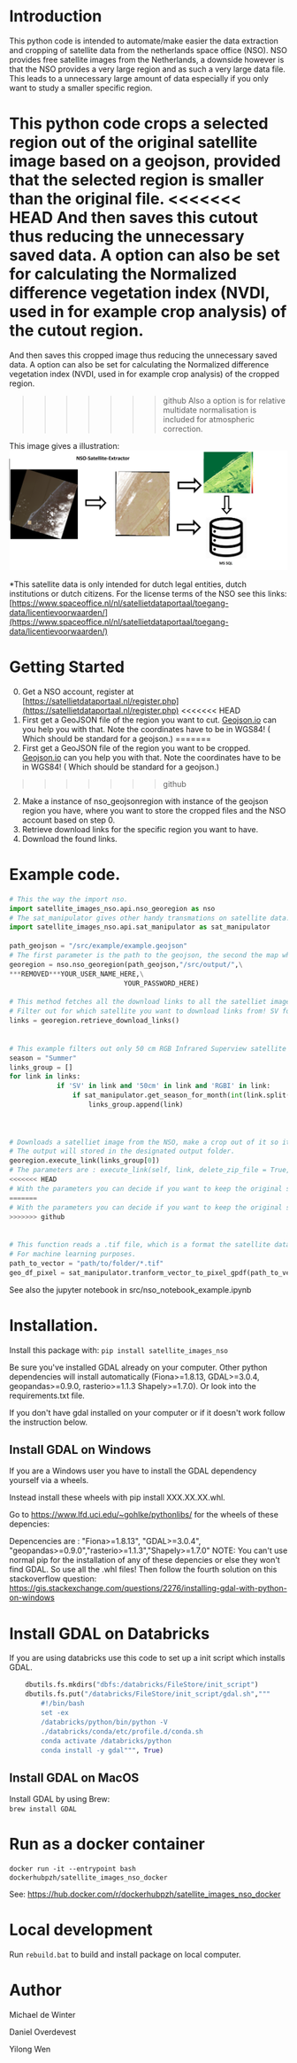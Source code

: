 # Introduction 
This python code is intended to automate/make easier the data extraction and cropping of satellite data from the netherlands space office (NSO).
NSO provides free satellite images from the Netherlands, a downside however is that the NSO provides a very large region and as such a very large data file.
This leads to a unnecessary large amount of data especially if you only want to study a smaller specific region.

This python code crops a selected region out of the original satellite image based on a geojson, provided that the selected region is smaller than the original file.
<<<<<<< HEAD
And then saves this cutout thus reducing the unnecessary saved data. 
A option can also be set for calculating the Normalized difference vegetation index (NVDI, used in for example crop analysis) of the cutout region.
=======
And then saves this cropped image thus reducing the unnecessary saved data. 
A option can also be set for calculating the Normalized difference vegetation index (NVDI, used in for example crop analysis) of the cropped region.
>>>>>>> github
Also a option is for relative multidate normalisation is included for atmospheric correction. 

This image gives a illustration: 
![Alt text](example.png?raw=true "Title")






*This satellite data is only intended for dutch legal entities, dutch institutions or dutch citizens.
For the license terms of the NSO see this links: [https://www.spaceoffice.nl/nl/satellietdataportaal/toegang-data/licentievoorwaarden/](https://www.spaceoffice.nl/nl/satellietdataportaal/toegang-data/licentievoorwaarden/)

# Getting Started

0. Get a NSO account, register at [https://satellietdataportaal.nl/register.php](https://satellietdataportaal.nl/register.php)
<<<<<<< HEAD
1. First get a GeoJSON file of the region you want to cut. [Geojson.io](https://geojson.io/#map=8/51.821/5.004) can you help you with that. Note the coordinates have to be in WGS84! ( Which should be standard for a geojson.) 
=======
1. First get a GeoJSON file of the region you want to be cropped. [Geojson.io](https://geojson.io/#map=8/51.821/5.004) can you help you with that. Note the coordinates have to be in WGS84! ( Which should be standard for a geojson.) 
>>>>>>> github
2. Make a instance of nso_geojsonregion with instance of the geojson region you have, where you want to store the cropped files and the NSO account based on step 0.
2. Retrieve download links for the specific region you want to have.
3. Download the found links.

# Example code.

```python
# This the way the import nso.
import satellite_images_nso.api.nso_georegion as nso
# The sat_manipulator gives other handy transmations on satellite data.
import satellite_images_nso.api.sat_manipulator as sat_manipulator

path_geojson = "/src/example/example.geojson"
# The first parameter is the path to the geojson, the second the map where the cropped satellite data will be installed
georegion = nso.nso_georegion(path_geojson,"/src/output/",\
***REMOVED***YOUR_USER_NAME_HERE,\
                             YOUR_PASSWORD_HERE)

# This method fetches all the download links to all the satelliet images which contain the region in the geojson.
# Filter out for which satellite you want to download links from! SV for example stands for the Suoerview satellite
links = georegion.retrieve_download_links()


# This example filters out only 50 cm RGB Infrared Superview satellite imagery in the summer.
season = "Summer"
links_group = []
for link in links:
            if 'SV' in link and '50cm' in link and 'RGBI' in link:
                if sat_manipulator.get_season_for_month(int(link.split("/")[len(link.split("/"))-1][4:6]))[0] == season:
                    links_group.append(link)



# Downloads a satelliet image from the NSO, make a crop out of it so it fits the geojson region and calculate the NVDI index.
# The output will stored in the designated output folder.
georegion.execute_link(links_group[0])
# The parameters are : execute_link(self, link, delete_zip_file = True, delete_source_files = True, check_if_file_exists = True)
<<<<<<< HEAD
# With the parameters you can decide if you want to keep the original satellite files, such  as wether to keep the downloaded zip file or the extracted source files from which the cutout will be made.
=======
# With the parameters you can decide if you want to keep the original satellite files, such  as wether to keep the downloaded zip file or the extracted source files from which the crop will be made.
>>>>>>> github


# This function reads a .tif file, which is a format the satellite data is stored in,  and converts it to a pixel based geopandas dataframe.
# For machine learning purposes.
path_to_vector = "path/to/folder/*.tif"
geo_df_pixel = sat_manipulator.tranform_vector_to_pixel_gpdf(path_to_vector)
```
See also the jupyter notebook in src/nso_notebook_example.ipynb
# Installation.

Install this package with: `pip install satellite_images_nso`

Be sure you've installed GDAL already on your computer. Other python dependencies will install automatically (Fiona>=1.8.13, GDAL>=3.0.4, geopandas>=0.9.0, rasterio>=1.1.3 Shapely>=1.7.0).
Or look into the requirements.txt file.

If you don't have gdal installed on your computer or if it doesn't work follow the instruction below.

## Install GDAL on Windows
If you are a Windows user you have to install the GDAL dependency yourself via a wheels.

Instead install these wheels with pip install XXX.XX.XX.whl.

Go to https://www.lfd.uci.edu/~gohlke/pythonlibs/ for the wheels of these depencies:
 
Depencencies are : "Fiona>=1.8.13", "GDAL>=3.0.4", "geopandas>=0.9.0","rasterio>=1.1.3","Shapely>=1.7.0"
NOTE: You can't use normal pip for the installation of any of these depencies or else they won't find GDAL. So use all the .whl files!
Then follow the fourth solution on this stackoverflow question:
https://gis.stackexchange.com/questions/2276/installing-gdal-with-python-on-windows


# Install GDAL on Databricks
If you are using databricks use this code to set up a init script which installs GDAL.

```python
    dbutils.fs.mkdirs("dbfs:/databricks/FileStore/init_script")
    dbutils.fs.put("/databricks/FileStore/init_script/gdal.sh","""
        #!/bin/bash
        set -ex
        /databricks/python/bin/python -V
        ./databricks/conda/etc/profile.d/conda.sh
        conda activate /databricks/python
        conda install -y gdal""", True)
```

## Install GDAL on MacOS
Install GDAL by using Brew:  
`brew install GDAL`

# Run as a docker container
```console
docker run -it --entrypoint bash dockerhubpzh/satellite_images_nso_docker
```
See: https://hub.docker.com/r/dockerhubpzh/satellite_images_nso_docker

# Local development
Run `rebuild.bat` to build and install package on local computer.




# Author
Michael de Winter

Daniel Overdevest

Yilong Wen

